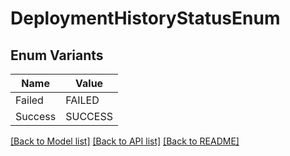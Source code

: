 # DeploymentHistoryStatusEnum

## Enum Variants

| Name | Value |
|---- | -----|
| Failed | FAILED |
| Success | SUCCESS |


[[Back to Model list]](../README.md#documentation-for-models) [[Back to API list]](../README.md#documentation-for-api-endpoints) [[Back to README]](../README.md)


